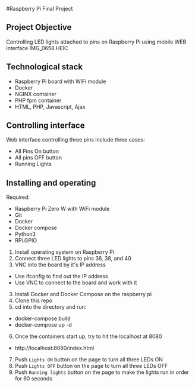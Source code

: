 #Raspberry Pi Final Project

## Project Objective
Controlling LED lights attached to pins on Raspberry Pi using mobile WEB interface
IMG_0658.HEIC


## Technological stack
- Raspberry Pi board with WiFi module
- Docker
- NGINX container
- PHP fpm container
- HTML, PHP, Javascript, Ajax

## Controlling interface
Web interface controlling three pins include three cases:
- All Pins On button
- All pins OFF button
- Running Lights

## Installing and operating
Required:
 - Raspberry Pi Zero W with WiFi module
 - Git
 - Docker
 - Docker compose
 - Python3
 - RPi.GPIO
 
 1. Install operating system on Raspberry Pi
 2. Connect three LED lights to pins 36, 38, and 40
 2. VNC into the board by it's IP address
   - Use ifconfig to find out the IP address
   - Use VNC to connect to the board and work with it
 3. Install Docker and Docker Compose on the raspberry pi
 4. Clone this repo
 5. cd into the directory and run:
   - docker-compose build
   - docker-compose up -d
 6. Once the containers start up, try to hit the localhost at 8080
   - http://localhost:8080/index.html
 7. Push `Lights ON` button on the page to turn all three LEDs ON
 8. Push `Lights OFF` button on the page to turn all three LEDs OFF
 9. Push `Running lights` button on the page to make the lights run in order for 60 seconds

[install-docker]: https://docs.docker.com/engine/installation
[install-docker-compose]: https://docs.docker.com/compose/install
